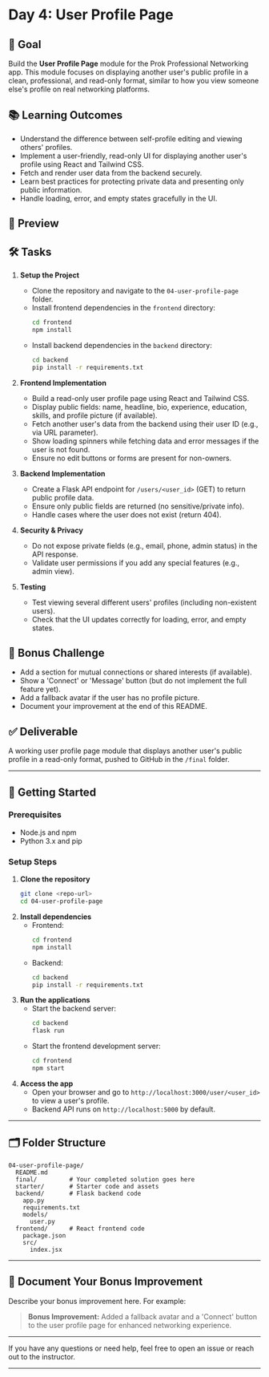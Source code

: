 # Day 4: User Profile Page

## 🎯 Goal

Build the **User Profile Page** module for the Prok Professional Networking app. This module focuses on displaying another user's public profile in a clean, professional, and read-only format, similar to how you view someone else's profile on real networking platforms.

## 📚 Learning Outcomes

- Understand the difference between self-profile editing and viewing others' profiles.
- Implement a user-friendly, read-only UI for displaying another user's profile using React and Tailwind CSS.
- Fetch and render user data from the backend securely.
- Learn best practices for protecting private data and presenting only public information.
- Handle loading, error, and empty states gracefully in the UI.

## 📸 Preview

<!-- Add a screenshot of the user profile page here when available -->

## 🛠️ Tasks

1. **Setup the Project**

   - Clone the repository and navigate to the `04-user-profile-page` folder.
   - Install frontend dependencies in the `frontend` directory:
     ```bash
     cd frontend
     npm install
     ```
   - Install backend dependencies in the `backend` directory:
     ```bash
     cd backend
     pip install -r requirements.txt
     ```

2. **Frontend Implementation**

   - Build a read-only user profile page using React and Tailwind CSS.
   - Display public fields: name, headline, bio, experience, education, skills, and profile picture (if available).
   - Fetch another user's data from the backend using their user ID (e.g., via URL parameter).
   - Show loading spinners while fetching data and error messages if the user is not found.
   - Ensure no edit buttons or forms are present for non-owners.

3. **Backend Implementation**

   - Create a Flask API endpoint for `/users/<user_id>` (GET) to return public profile data.
   - Ensure only public fields are returned (no sensitive/private info).
   - Handle cases where the user does not exist (return 404).

4. **Security & Privacy**

   - Do not expose private fields (e.g., email, phone, admin status) in the API response.
   - Validate user permissions if you add any special features (e.g., admin view).

5. **Testing**
   - Test viewing several different users' profiles (including non-existent users).
   - Check that the UI updates correctly for loading, error, and empty states.

## 🧪 Bonus Challenge

- Add a section for mutual connections or shared interests (if available).
- Show a 'Connect' or 'Message' button (but do not implement the full feature yet).
- Add a fallback avatar if the user has no profile picture.
- Document your improvement at the end of this README.

## ✅ Deliverable

A working user profile page module that displays another user's public profile in a read-only format, pushed to GitHub in the `/final` folder.

---

## 🚀 Getting Started

### Prerequisites

- Node.js and npm
- Python 3.x and pip

### Setup Steps

1. **Clone the repository**
   ```bash
   git clone <repo-url>
   cd 04-user-profile-page
   ```
2. **Install dependencies**
   - Frontend:
     ```bash
     cd frontend
     npm install
     ```
   - Backend:
     ```bash
     cd backend
     pip install -r requirements.txt
     ```
3. **Run the applications**
   - Start the backend server:
     ```bash
     cd backend
     flask run
     ```
   - Start the frontend development server:
     ```bash
     cd frontend
     npm start
     ```
4. **Access the app**
   - Open your browser and go to `http://localhost:3000/user/<user_id>` to view a user's profile.
   - Backend API runs on `http://localhost:5000` by default.

---

## 🗂️ Folder Structure

```
04-user-profile-page/
  README.md
  final/         # Your completed solution goes here
  starter/       # Starter code and assets
  backend/       # Flask backend code
    app.py
    requirements.txt
    models/
      user.py
  frontend/      # React frontend code
    package.json
    src/
      index.jsx
```

---

## 📝 Document Your Bonus Improvement

Describe your bonus improvement here. For example:

> **Bonus Improvement:** Added a fallback avatar and a 'Connect' button to the user profile page for enhanced networking experience.

---

If you have any questions or need help, feel free to open an issue or reach out to the instructor.

---
